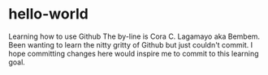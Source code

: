 # hello-world
Learning how to use Github
The by-line is Cora C. Lagamayo aka Bembem. Been wanting to learn the nitty gritty of Github  but just couldn't commit. I hope committing changes here would inspire me to commit to this learning goal.
